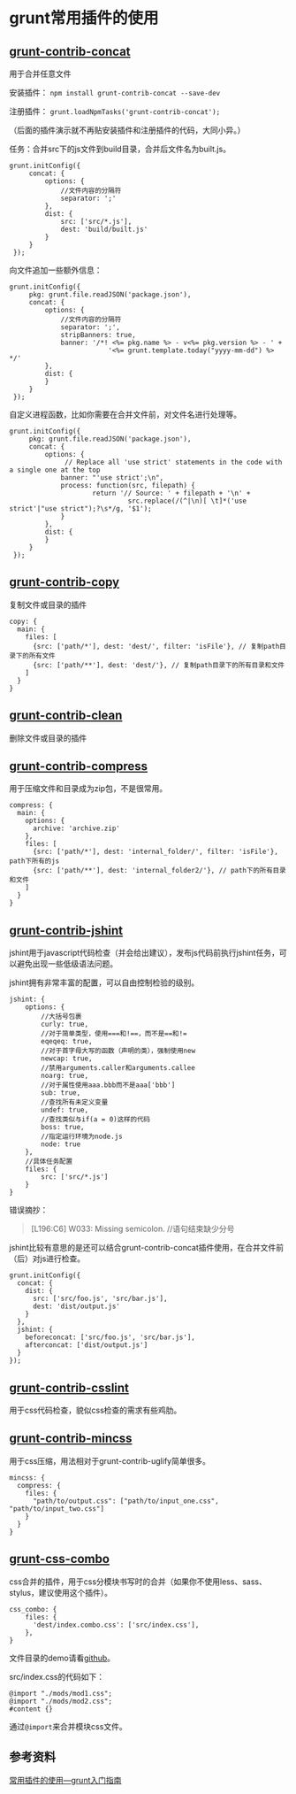 # grunt常用插件的使用 #

## [grunt-contrib-concat](https://npmjs.org/package/grunt-contrib-concat) ##
用于合并任意文件

安装插件： `npm install grunt-contrib-concat --save-dev`

注册插件： `grunt.loadNpmTasks('grunt-contrib-concat');`

（后面的插件演示就不再贴安装插件和注册插件的代码，大同小异。）

任务：合并src下的js文件到build目录，合并后文件名为built.js。
	
	grunt.initConfig({
	     concat: {
	         options: {
	             //文件内容的分隔符
	             separator: ';'
	         },
	         dist: {
	             src: ['src/*.js'],
	             dest: 'build/built.js'
	         }
	     }
	 });

向文件追加一些额外信息：

	grunt.initConfig({
	     pkg: grunt.file.readJSON('package.json'),
	     concat: {
	         options: {
	             //文件内容的分隔符
	             separator: ';',
	             stripBanners: true,
	             banner: '/*! <%= pkg.name %> - v<%= pkg.version %> - ' +
	                         '<%= grunt.template.today("yyyy-mm-dd") %> */'
	         },
	         dist: {
	         }
	     }
	 });

自定义进程函数，比如你需要在合并文件前，对文件名进行处理等。
	
	grunt.initConfig({
	     pkg: grunt.file.readJSON('package.json'),
	     concat: {
	         options: {
	              // Replace all 'use strict' statements in the code with a single one at the top
	             banner: "'use strict';\n",
	             process: function(src, filepath) {
	                     return '// Source: ' + filepath + '\n' +
	                              src.replace(/(^|\n)[ \t]*('use strict'|"use strict");?\s*/g, '$1');
	             }
	         },
	         dist: {
	         }
	     }
	 });



## [grunt-contrib-copy](https://npmjs.org/package/grunt-contrib-copy) ##

复制文件或目录的插件

	copy: {
	  main: {
	    files: [
	      {src: ['path/*'], dest: 'dest/', filter: 'isFile'}, // 复制path目录下的所有文件
	      {src: ['path/**'], dest: 'dest/'}, // 复制path目录下的所有目录和文件
	    ]
	  }
	}


## [grunt-contrib-clean](https://npmjs.org/package/grunt-contrib-clean) ##

删除文件或目录的插件

## [grunt-contrib-compress](https://npmjs.org/package/grunt-contrib-compress) ##

用于压缩文件和目录成为zip包，不是很常用。

	compress: {
	  main: {
	    options: {
	      archive: 'archive.zip'
	    },
	    files: [
	      {src: ['path/*'], dest: 'internal_folder/', filter: 'isFile'}, path下所有的js
	      {src: ['path/**'], dest: 'internal_folder2/'}, // path下的所有目录和文件
	    ]
	  }
	}


## [grunt-contrib-jshint](https://npmjs.org/package/grunt-contrib-jshint) ##
jshint用于javascript代码检查（并会给出建议），发布js代码前执行jshint任务，可以避免出现一些低级语法问题。

jshint拥有非常丰富的配置，可以自由控制检验的级别。


    jshint: {
        options: {
            //大括号包裹
            curly: true,
            //对于简单类型，使用===和!==，而不是==和!=
            eqeqeq: true,
            //对于首字母大写的函数（声明的类），强制使用new
            newcap: true,
            //禁用arguments.caller和arguments.callee
            noarg: true,
            //对于属性使用aaa.bbb而不是aaa['bbb']
            sub: true,
            //查找所有未定义变量
            undef: true,
            //查找类似与if(a = 0)这样的代码
            boss: true,
            //指定运行环境为node.js
            node: true
        },
        //具体任务配置
        files: {
            src: ['src/*.js']
        }
    }

错误摘抄：
> [L196:C6] W033: Missing semicolon. //语句结束缺少分号


jshint比较有意思的是还可以结合grunt-contrib-concat插件使用，在合并文件前（后）对js进行检查。

	grunt.initConfig({
	  concat: {
	    dist: {
	      src: ['src/foo.js', 'src/bar.js'],
	      dest: 'dist/output.js'
	    }
	  },
	  jshint: {
	    beforeconcat: ['src/foo.js', 'src/bar.js'],
	    afterconcat: ['dist/output.js']
	  }
	});

## [grunt-contrib-csslint](https://npmjs.org/package/grunt-contrib-csslint) ##

用于css代码检查，貌似css检查的需求有些鸡肋。

## [grunt-contrib-mincss](https://npmjs.org/package/grunt-contrib-mincss) ##

用于css压缩，用法相对于grunt-contrib-uglify简单很多。

	mincss: {
	  compress: {
	    files: {
	      "path/to/output.css": ["path/to/input_one.css", "path/to/input_two.css"]
	    }
	  }
	}


## [grunt-css-combo](https://npmjs.org/package/grunt-css-combo) ##

css合并的插件，用于css分模块书写时的合并（如果你不使用less、sass、stylus，建议使用这个插件）。

	css_combo: {
		files: {
		  'dest/index.combo.css': ['src/index.css'],
		},
	}

文件目录的demo请看[github](https://github.com/daxingplay/grunt-css-combo/tree/master/test/fixtures)。

src/index.css的代码如下：

	@import "./mods/mod1.css";
	@import "./mods/mod2.css";
	#content {}

通过`@import`来合并模块css文件。


## 参考资料 ##

[常用插件的使用—grunt入门指南](http://www.36ria.com/6226)
